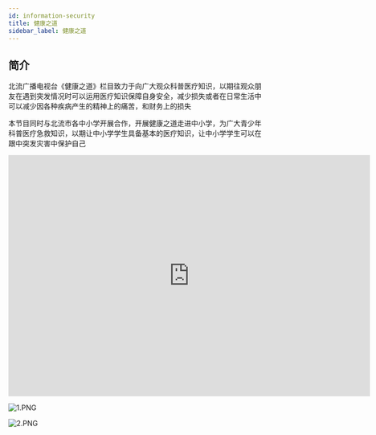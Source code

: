 ```yaml
---
id: information-security
title: 健康之道
sidebar_label: 健康之道
---
```

## 简介

北流广播电视台《健康之道》栏目致力于向广大观众科普医疗知识，以期往观众朋友在遇到突发情况时可以运用医疗知识保障自身安全，减少损失或者在日常生活中可以减少因各种疾病产生的精神上的痛苦，和财务上的损失

本节目同时与北流市各中小学开展合作，开展健康之道走进中小学，为广大青少年科普医疗急救知识，以期让中小学学生具备基本的医疗知识，让中小学学生可以在跟中突发灾害中保护自己



<iframe frameborder="0" src="https://v.qq.com/txp/iframe/player.html?vid=w0554cvs8uk" allowFullScreen="true" width="720px" height="480px"></iframe>



![1.PNG](https://s2.loli.net/2022/09/02/RzqQ9NSakBo6sEM.png)


![2.PNG](https://s2.loli.net/2022/09/02/Yg8ULaMcdSyDi2E.png)
